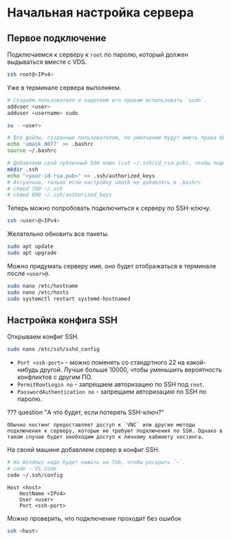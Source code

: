 # Начальная настройка сервера

## Первое подключение
Подключаемся к серверу к `root` по паролю, который должен выдываться вместе с VDS.
```sh
ssh root@<IPv4>
```

Уже в терминале сервера выполняем.
```sh { .code-wrap }
# Создаём пользователя и наделяем его правом использовать `sudo`.
adduser <user>
adduser <username> sudo

su - <user>

# Все файлы, созданные пользователем, по умолчанию будут иметь права 600, а директории - 700.
echo 'umask 0077' >> .bashrc
source ~/.bashrc

# Добавляем свой публичный SSH ключ (cat ~/.ssh/id_rsa.pub), чтобы подключаться к пользователю по SSH напрямую.
mkdir .ssh
echo "<your-id-rsa.pub>" >> .ssh/authorized_keys
# Актуально, только если настройку umask не добавлять в .bashrc
# chmod 700 ~/.ssh
# chmod 600 ~/.ssh/authorized_keys
```

Теперь можно попробовать подключиться к серверу по SSH-ключу.
```sh
ssh <user>@<IPv4>
```

Желательно обновить все пакеты.
```sh
sudo apt update
sudo apt upgrade
```

Можно придумать серверу имя, оно будет отображаться в терминале после `<user>@`.
```sh
sudo nano /etc/hostname
sudo nano /etc/hosts
sudo systemctl restart systemd-hostnamed
```


## Настройка конфига SSH
Открываем конфиг SSH.
```sh
sudo nano /etc/ssh/sshd_config
```

 - `Port <ssh-port>` - можно поменять со стандртного 22 на какой-нибудь другой. Лучше больше 10000, чтобы уменьшить вероятность конфликтов с другим ПО.
 - `PermitRootLogin no` - запрещаем авторизацию по SSH под `root`.
 - `PasswordAuthentication no` - запрещаем авторизацию по SSH по паролю.

??? question "А что будет, если потерять SSH-ключ?"

    Обычно хостинг предоставляет доступ к `VNC` или другие методы подключения к серверу, которые не требуют подключения по SSH. Однако в таком случае будет необходим доступ к личному кабинету хостинга.


На своей машине добавляем сервер в конфиг SSH.

```sh
# На Windows надо будет нажать на Tab, чтобы раскрыть `~`.
# code - VS Code
code ~/.ssh/config 
```

```
Host <host>
    HostName <IPv4>
    User <user>
    Port <ssh-port>
```

Можно проверить, что подключение проходит без ошибок
```sh
ssh <host>
```
